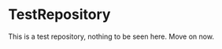 TestRepository
==============

This is a test repository, nothing to be seen here. Move on now. 
 
 
  
 
 
  
   
 
 
    
  
   
  
   
 
 
  
  
 
  
  
